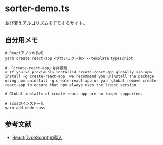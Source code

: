 # sorter-demo.ts

並び変えアルゴリズムをデモするサイト。  

## 自分用メモ

```shell
# Reactアプリの作成
yarn create react-app <プロジェクト名> --template typescript

# 「create-react-app」は非推奨
# If you've previously installed create-react-app globally via npm install -g create-react-app, we recommend you uninstall the package using npm uninstall -g create-react-app or yarn global remove create-react-app to ensure that npx always uses the latest version.

# Global installs of create-react-app are no longer supported.

# scssのインストール
yarn add node-sass
```

## 参考文献

- [React(TypeScript)の導入](https://create-react-app.dev/docs/adding-typescript/)
